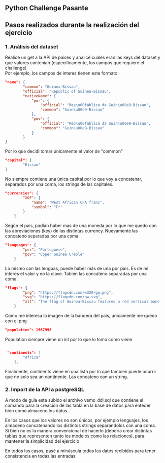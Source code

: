 ## Python Challenge Pasante

## Pasos realizados durante la realización del ejercicio

### 1. Análisis del dataset

Realicé un get a la API de paises y analicé cuales eran las keys del dataset y que valores contenían (especificamente, los campos que requiere el challenge)<br>
Por ejemplo, los campos de interes tienen este formato:

```json
"name": {
        "common": "Guinea-Bissau",
        "official": "Republic of Guinea-Bissau",
        "nativeName": {
            "por": {
                "official": "Rep\u00fablica da Guin\u00e9-Bissau",
                "common": "Guin\u00e9-Bissau"
            },
            "pov": {
                "official": "Rep\u00fablica da Guin\u00e9-Bissau",
                "common": "Guin\u00e9-Bissau"
            }
        }
}
```

Por lo que decidi tomar únicamente el valor de "common"

```json
"capital": [
        "Bissau"
]
```

No siempre contiene una única capital por lo que voy a concatenar, separados por una coma, los strings de las capitales.

```json
"currencies": {
        "XOF": {
            "name": "West African CFA franc",
            "symbol": "Fr"
        }
    }
```

Según el país, podían haber mas de una moneda por lo que me quedo con las abreviaciones (key) de las distintas currency. Nuevamente las concateno separadas por una coma

```json
"languages": {
        "por": "Portuguese",
        "pov": "Upper Guinea Creole"
    }

```

Lo mismo con las lenguas, puede haber más de una por pais. Es de mi interes el valor y no la clave. Tabien las concateno separadas por una coma.

```json
"flags": {
        "png": "https://flagcdn.com/w320/gw.png",
        "svg": "https://flagcdn.com/gw.svg",
        "alt": "The flag of Guinea-Bissau features a red vertical band on its hoist side that takes up about two-fifth the width of the field, and two equal horizontal bands of yellow and green adjoining the vertical band. A five-pointed black star is centered in the vertical band."
    }
```

Como me interesa la imagen de la bandera del pais, unicamente me quedo con el png

```json
"population": 1967998
```

Population siempre viene un int por lo que lo tomo como viene

```json

 "continents": [
        "Africa"
    ],
```

Finalmente, continents viene en una lista por lo que tambien puede ocurrir que no solo sea un continente. Las concateno con un string.



### 2. Import de la API a postgreSQL

A modo de guía esta subido el archivo vemo_ddl.sql que contiene el comando para la creación de las tabla en la base de datos para enteder bien cómo almaceno los datos.

En los casos que los valores no son únicos, por ejemplo lenguajes, los almaceno concatenando los distintos strings separandolos con una coma.
Si bien no es la manera convencional de hacerlo (debería crear distintas tablas que representen tanto los modelos como las relaciones), para mantener la simplicidad del ejercicio 

En todos los casos, pasé a minúscula todos los datos recibidos para tener consistencia en todas las entradas
